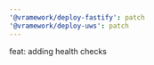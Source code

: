 ```yaml
---
'@vramework/deploy-fastify': patch
'@vramework/deploy-uws': patch
---
```


feat: adding health checks
